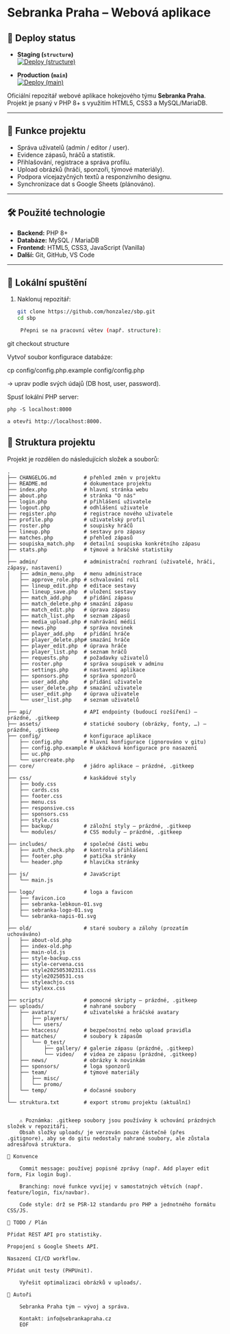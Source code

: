 # Sebranka Praha – Webová aplikace

## 🚀 Deploy status

- **Staging (`structure`)**  
  [![Deploy (structure)](https://github.com/honzalez/sbp/actions/workflows/deploy.yml/badge.svg?branch=structure)](https://github.com/honzalez/sbp/actions/workflows/deploy.yml?query=branch:structure)

- **Production (`main`)**  
  [![Deploy (main)](https://github.com/honzalez/sbp/actions/workflows/deploy.yml/badge.svg?branch=main)](https://github.com/honzalez/sbp/actions/workflows/deploy.yml?query=branch:main)


Oficiální repozitář webové aplikace hokejového týmu **Sebranka Praha**.  
Projekt je psaný v PHP 8+ s využitím HTML5, CSS3 a MySQL/MariaDB.

---

## 📌 Funkce projektu
- Správa uživatelů (admin / editor / user).
- Evidence zápasů, hráčů a statistik.
- Přihlašování, registrace a správa profilu.
- Upload obrázků (hráči, sponzoři, týmové materiály).
- Podpora vícejazyčných textů a responzivního designu.
- Synchronizace dat s Google Sheets (plánováno).

---

## 🛠 Použité technologie
- **Backend:** PHP 8+
- **Databáze:** MySQL / MariaDB
- **Frontend:** HTML5, CSS3, JavaScript (Vanilla)
- **Další:** Git, GitHub, VS Code

---

## 🚀 Lokální spuštění

1. Naklonuj repozitář:
   ```bash
   git clone https://github.com/honzalez/sbp.git
   cd sbp

    Přepni se na pracovní větev (např. structure):

git checkout structure

Vytvoř soubor konfigurace databáze:

cp config/config.php.example config/config.php

→ uprav podle svých údajů (DB host, user, password).

Spusť lokální PHP server:

    php -S localhost:8000

    a otevři http://localhost:8000.

## 📂 Struktura projektu

Projekt je rozdělen do následujících složek a souborů:

```text
.
├── CHANGELOG.md         # přehled změn v projektu
├── README.md            # dokumentace projektu
├── index.php            # hlavní stránka webu
├── about.php            # stránka "O nás"
├── login.php            # přihlášení uživatele
├── logout.php           # odhlášení uživatele
├── register.php         # registrace nového uživatele
├── profile.php          # uživatelský profil
├── roster.php           # soupisky hráčů
├── lineup.php           # sestavy pro zápasy
├── matches.php          # přehled zápasů
├── soupiska_match.php   # detailní soupiska konkrétního zápasu
├── stats.php            # týmové a hráčské statistiky
│
├── admin/               # administrační rozhraní (uživatelé, hráči, zápasy, nastavení)
│   ├── admin_menu.php   # menu administrace
│   ├── approve_role.php # schvalování rolí
│   ├── lineup_edit.php  # editace sestavy
│   ├── lineup_save.php  # uložení sestavy
│   ├── match_add.php    # přidání zápasu
│   ├── match_delete.php # smazání zápasu
│   ├── match_edit.php   # úprava zápasu
│   ├── match_list.php   # seznam zápasů
│   ├── media_upload.php # nahrávání médií
│   ├── news.php         # správa novinek
│   ├── player_add.php   # přidání hráče
│   ├── player_delete.php# smazání hráče
│   ├── player_edit.php  # úprava hráče
│   ├── player_list.php  # seznam hráčů
│   ├── requests.php     # požadavky uživatelů
│   ├── roster.php       # správa soupisek v adminu
│   ├── settings.php     # nastavení aplikace
│   ├── sponsors.php     # správa sponzorů
│   ├── user_add.php     # přidání uživatele
│   ├── user_delete.php  # smazání uživatele
│   ├── user_edit.php    # úprava uživatele
│   └── user_list.php    # seznam uživatelů
│
├── api/                 # API endpointy (budoucí rozšíření) – prázdné, .gitkeep
├── assets/              # statické soubory (obrázky, fonty, …) – prázdné, .gitkeep
├── config/              # konfigurace aplikace
│   ├── config.php       # hlavní konfigurace (ignorováno v gitu)
│   ├── config.php.example # ukázková konfigurace pro nasazení
│   ├── uc.php
│   └── usercreate.php
├── core/                # jádro aplikace – prázdné, .gitkeep
│
├── css/                 # kaskádové styly
│   ├── body.css
│   ├── cards.css
│   ├── footer.css
│   ├── menu.css
│   ├── responsive.css
│   ├── sponsors.css
│   ├── style.css
│   ├── backup/          # záložní styly – prázdné, .gitkeep
│   └── modules/         # CSS moduly – prázdné, .gitkeep
│
├── includes/            # společné části webu
│   ├── auth_check.php   # kontrola přihlášení
│   ├── footer.php       # patička stránky
│   └── header.php       # hlavička stránky
│
├── js/                  # JavaScript
│   └── main.js
│
├── logo/                # loga a favicon
│   ├── favicon.ico
│   ├── sebranka-lebkoun-01.svg
│   ├── sebranka-logo-01.svg
│   └── sebranka-napis-01.svg
│
├── old/                 # staré soubory a zálohy (prozatím uchováváno)
│   ├── about-old.php
│   ├── index-old.php
│   ├── main-old.js
│   ├── style-backup.css
│   ├── style-cervena.css
│   ├── style202505302311.css
│   ├── style20250531.css
│   ├── styleachjo.css
│   └── stylexx.css
│
├── scripts/             # pomocné skripty – prázdné, .gitkeep
├── uploads/             # nahrané soubory
│   ├── avatars/         # uživatelské a hráčské avatary
│   │   ├── players/
│   │   └── users/
│   ├── htaccess/        # bezpečnostní nebo upload pravidla
│   ├── matches/         # soubory k zápasům
│   │   └── 0_test/
│   │       ├── gallery/ # galerie zápasu (prázdné, .gitkeep)
│   │       └── video/   # videa ze zápasu (prázdné, .gitkeep)
│   ├── news/            # obrázky k novinkám
│   ├── sponsors/        # loga sponzorů
│   ├── team/            # týmové materiály
│   │   ├── misc/
│   │   └── promo/
│   └── temp/            # dočasné soubory
│
└── struktura.txt        # export stromu projektu (aktuální)


    ⚠️ Poznámka: .gitkeep soubory jsou používány k uchování prázdných složek v repozitáři.
    Obsah složky uploads/ je verzován pouze částečně (přes .gitignore), aby se do gitu nedostaly nahrané soubory, ale zůstala adresářová struktura.

📖 Konvence

    Commit message: používej popisné zprávy (např. Add player edit form, Fix login bug).

    Branching: nové funkce vyvíjej v samostatných větvích (např. feature/login, fix/navbar).

    Code style: drž se PSR-12 standardu pro PHP a jednotného formátu CSS/JS.

📌 TODO / Plán

Přidat REST API pro statistiky.

Propojení s Google Sheets API.

Nasazení CI/CD workflow.

Přidat unit testy (PHPUnit).

    Vyřešit optimalizaci obrázků v uploads/.

👥 Autoři

    Sebranka Praha tým – vývoj a správa.

    Kontakt: info@sebrankapraha.cz
    EOF